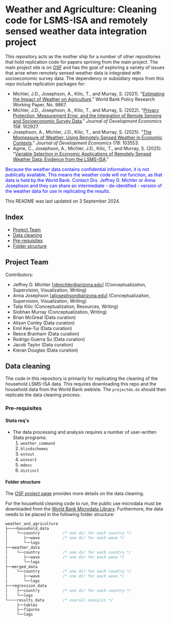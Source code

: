 # Weather and Agriculture: Cleaning code for LSMS-ISA and remotely sensed weather data integration project

This repository acts as the mother ship for a number of other repositories that hold replication code for papers sprining from the main project. The main project site is on [OSF][1] and has the goal of exploring a variety of issues that arise when remotely sensed weather data is integrated with socioeconomic survey data. The dependency or subsidiary repos from this repo include replication packages for:

- Michler, J.D., Josephson, A., Kilic, T., and Murray, S. (2021). "[Estimating the Impact of Weather on Agriculture][4]." World Bank Policy Research Working Paper, No. 9867.
- Michler, J.D., Josephson, A., Kilic, T., and Murray, S. (2022). "[Privacy Protection, Measurement Error, and the Integration of Remote Sensing and Socioeconomic Survey Data][5]." *Journal of Development Economics 158*: 102927.
- Josephson, A., Michler, J.D., Kilic, T., and Murray, S. (2025). "[The Mismeasure of Weather: Using Remotely Sensed Weather in Economic Contexts][6]." *Journal of Development Economics 178*: 103553.
- Agme, C., Josephson, A., Michler, J.D., Kilic, T., and Murray, S. (2025). "[Variable Selection in Economic Applications of Remotely Sensed Weather Data: Evidence from the LSMS-ISA][7]."

<span style="color:blue">Because the weather data contains confidential information, it is not publically available. This means the weather code will not function, as that data is held by the World Bank. Contact Drs. Jeffrey D. Michler or Anna Josephson and they can share an intermediate - de-identified - version of the weather data for use in replicating the results.</span>

This README was last updated on 3 September 2024. 

 ## Index

 - [Project Team](#project-team)
 - [Data cleaning](#data-cleaning)
 - [Pre-requisites](#pre-requisites)
 - [Folder structure](#folder-structure)

## Project Team

Contributors:
* Jeffrey D. Michler [jdmichler@arizona.edu] (Conceptualizaiton, Supervision, Visualization, Writing)
* Anna Josephson [aljosephson@arizona.edu] (Conceptualizaiton, Supervision, Visualization, Writing)
* Talip Kilic (Conceptualization, Resources, Writing)
* Siobhan Murray (Conceptualization, Writing)
* Brian McGreal (Data curation)
* Alison Conley (Data curation)
* Emil Kee-Tui (Data curation)
* Reece Branham (Data curation)
* Rodrigo Guerra Su (Data curation)
* Jacob Taylor (Data curation)
* Kieran Douglas (Data curation)

## Data cleaning

The code in this repository is primarily for replicating the cleaning of the household LSMS-ISA data. This requires downloading this repo and the household data from the World Bank webiste. The `projectdo.do` should then replicate the data cleaning process.

### Pre-requisites

#### Stata req's

  * The data processing and analysis requires a number of user-written
    Stata programs:
    1. `weather_command`
    2. `blindschemes`
    3. `estout`
    4. `winsor2`
    5. `mdesc`
    6. `distinct`

#### Folder structure

The [OSF project page][1] provides more details on the data cleaning.

For the household cleaning code to run, the public use microdata must be downloaded from the [World Bank Microdata Library][2]. Furthermore, the data needs to be placed in the following folder structure:<br>

```stata
weather_and_agriculture
├────household_data      
│    └──country          /* one dir for each country */
│       ├──wave          /* one dir for each wave */
│       └──logs
├──weather_data
│    └──country          /* one dir for each country */
│       ├──wave          /* one dir for each wave */
│       └──logs
├──merged_data
│    └──country          /* one dir for each country */
│       ├──wave          /* one dir for each wave */
│       └──logs
├──regression_data
│    ├──country          /* one dir for each country */
│    └──logs
└────results_data        /* overall analysis */
     ├──tables
     ├──figures
     └──logs
```

  [1]: https://osf.io/8hnz5/
  [2]: https://www.worldbank.org/en/programs/lsms/initiatives/lsms-ISA
  [3]: https://openknowledge.worldbank.org/handle/10986/36643
  [4]: https://github.com/jdavidm/weather_project
  [5]: https://github.com/AIDELabAZ/privacy_protection
  [6]: https://github.com/AIDELabAZ/mismeasure_weather
  [7]: https://github.com/AIDELabAZ/weather_metrics
